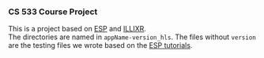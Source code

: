 ### CS 533 Course Project

This is a project based on [ESP](https://www.esp.cs.columbia.edu/) and [ILLIXR](illixr.github.io).<br />
The directories are named in `appName-version_hls`. The files without `version` are the testing files we wrote based on the [ESP tutorials](https://www.esp.cs.columbia.edu/docs/).
